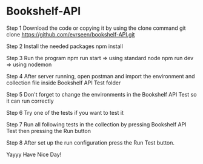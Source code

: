 # Bookshelf-API 

Step 1
Download the code or copying it by using the clone command
git clone https://github.com/evrseen/bookshelf-API.git

Step 2
Install the needed packages
npm install

Step 3
Run the program 
npm run start => using standard node
npm run dev => using nodemon

Step 4
After server running, open postman and import the environment and collection file inside Bookshelf API Test folder

Step 5
Don't forget to change the environments in the Bookshelf API Test so it can run correctly

Step 6
Try one of the tests if you want to test it

Step 7
Run all following tests in the collection by pressing Bookshelf API Test then pressing the Run button

Step 8
After set up the run configuration press the Run Test button.

Yayyy Have Nice Day!
